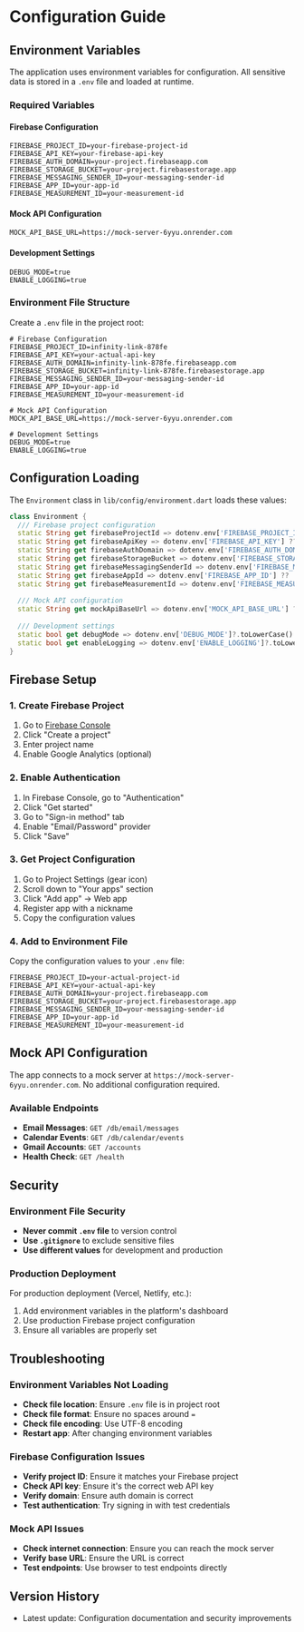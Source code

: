 # Configuration Guide

## Environment Variables

The application uses environment variables for configuration. All sensitive data is stored in a `.env` file and loaded at runtime.

### Required Variables

#### Firebase Configuration
```env
FIREBASE_PROJECT_ID=your-firebase-project-id
FIREBASE_API_KEY=your-firebase-api-key
FIREBASE_AUTH_DOMAIN=your-project.firebaseapp.com
FIREBASE_STORAGE_BUCKET=your-project.firebasestorage.app
FIREBASE_MESSAGING_SENDER_ID=your-messaging-sender-id
FIREBASE_APP_ID=your-app-id
FIREBASE_MEASUREMENT_ID=your-measurement-id
```

#### Mock API Configuration
```env
MOCK_API_BASE_URL=https://mock-server-6yyu.onrender.com
```

#### Development Settings
```env
DEBUG_MODE=true
ENABLE_LOGGING=true
```

### Environment File Structure

Create a `.env` file in the project root:
```env
# Firebase Configuration
FIREBASE_PROJECT_ID=infinity-link-878fe
FIREBASE_API_KEY=your-actual-api-key
FIREBASE_AUTH_DOMAIN=infinity-link-878fe.firebaseapp.com
FIREBASE_STORAGE_BUCKET=infinity-link-878fe.firebasestorage.app
FIREBASE_MESSAGING_SENDER_ID=your-messaging-sender-id
FIREBASE_APP_ID=your-app-id
FIREBASE_MEASUREMENT_ID=your-measurement-id

# Mock API Configuration
MOCK_API_BASE_URL=https://mock-server-6yyu.onrender.com

# Development Settings
DEBUG_MODE=true
ENABLE_LOGGING=true
```

## Configuration Loading

The `Environment` class in `lib/config/environment.dart` loads these values:

```dart
class Environment {
  /// Firebase project configuration
  static String get firebaseProjectId => dotenv.env['FIREBASE_PROJECT_ID'] ?? '';
  static String get firebaseApiKey => dotenv.env['FIREBASE_API_KEY'] ?? '';
  static String get firebaseAuthDomain => dotenv.env['FIREBASE_AUTH_DOMAIN'] ?? '';
  static String get firebaseStorageBucket => dotenv.env['FIREBASE_STORAGE_BUCKET'] ?? '';
  static String get firebaseMessagingSenderId => dotenv.env['FIREBASE_MESSAGING_SENDER_ID'] ?? '';
  static String get firebaseAppId => dotenv.env['FIREBASE_APP_ID'] ?? '';
  static String get firebaseMeasurementId => dotenv.env['FIREBASE_MEASUREMENT_ID'] ?? '';
  
  /// Mock API configuration
  static String get mockApiBaseUrl => dotenv.env['MOCK_API_BASE_URL'] ?? 'https://mock-server-6yyu.onrender.com';
  
  /// Development settings
  static bool get debugMode => dotenv.env['DEBUG_MODE']?.toLowerCase() == 'true' || true;
  static bool get enableLogging => dotenv.env['ENABLE_LOGGING']?.toLowerCase() == 'true' || true;
}
```

## Firebase Setup

### 1. Create Firebase Project
1. Go to [Firebase Console](https://console.firebase.google.com)
2. Click "Create a project"
3. Enter project name
4. Enable Google Analytics (optional)

### 2. Enable Authentication
1. In Firebase Console, go to "Authentication"
2. Click "Get started"
3. Go to "Sign-in method" tab
4. Enable "Email/Password" provider
5. Click "Save"

### 3. Get Project Configuration
1. Go to Project Settings (gear icon)
2. Scroll down to "Your apps" section
3. Click "Add app" → Web app
4. Register app with a nickname
5. Copy the configuration values

### 4. Add to Environment File
Copy the configuration values to your `.env` file:
```env
FIREBASE_PROJECT_ID=your-actual-project-id
FIREBASE_API_KEY=your-actual-api-key
FIREBASE_AUTH_DOMAIN=your-project.firebaseapp.com
FIREBASE_STORAGE_BUCKET=your-project.firebasestorage.app
FIREBASE_MESSAGING_SENDER_ID=your-messaging-sender-id
FIREBASE_APP_ID=your-app-id
FIREBASE_MEASUREMENT_ID=your-measurement-id
```

## Mock API Configuration

The app connects to a mock server at `https://mock-server-6yyu.onrender.com`. No additional configuration required.

### Available Endpoints
- **Email Messages**: `GET /db/email/messages`
- **Calendar Events**: `GET /db/calendar/events`
- **Gmail Accounts**: `GET /accounts`
- **Health Check**: `GET /health`

## Security

### Environment File Security
- **Never commit `.env` file** to version control
- **Use `.gitignore`** to exclude sensitive files
- **Use different values** for development and production

### Production Deployment
For production deployment (Vercel, Netlify, etc.):
1. Add environment variables in the platform's dashboard
2. Use production Firebase project configuration
3. Ensure all variables are properly set

## Troubleshooting

### Environment Variables Not Loading
- **Check file location**: Ensure `.env` file is in project root
- **Check file format**: Ensure no spaces around `=`
- **Check file encoding**: Use UTF-8 encoding
- **Restart app**: After changing environment variables

### Firebase Configuration Issues
- **Verify project ID**: Ensure it matches your Firebase project
- **Check API key**: Ensure it's the correct web API key
- **Verify domain**: Ensure auth domain is correct
- **Test authentication**: Try signing in with test credentials

### Mock API Issues
- **Check internet connection**: Ensure you can reach the mock server
- **Verify base URL**: Ensure the URL is correct
- **Test endpoints**: Use browser to test endpoints directly

## Version History
- Latest update: Configuration documentation and security improvements